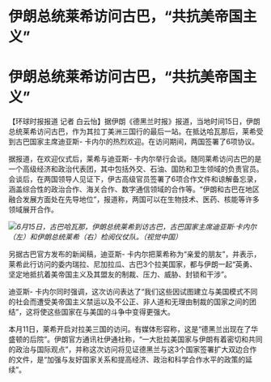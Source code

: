 # 伊朗总统莱希访问古巴，“共抗美帝国主义”

# 伊朗总统莱希访问古巴，“共抗美帝国主义”

【环球时报报道 记者
白云怡】据伊朗《德黑兰时报》报道，当地时间15日，伊朗总统莱希访问古巴，作为其拉丁美洲三国行的最后一站。在抵达哈瓦那后，莱希受到古巴国家主席迪亚斯-
卡内尔的热烈欢迎。在访问期间，两国签署了6项协议。

据报道，在欢迎仪式后，莱希与迪亚斯-
卡内尔举行会谈。随同莱希访问古巴的是一个高级经济和政治代表团，其中包括外交、石油、国防和卫生领域的负责官员。会谈后，在两国领导人见证下，伊古高级官员签署了6项合作文件和谅解备忘录，涵盖综合性的政治合作、海关合作、数字通信领域的合作等。“伊朗和古巴在地区融合发展方面处在先导地位”，报道称，两国可以在生物技术、医药、核能等许多领域展开合作。

![](https://inews.gtimg.com/om_bt/OEfs9BU5qo41-XIQUPPdMuJsgQbf43-0rDyugETSu0NOYAA/1000)_6月15日，古巴哈瓦那，伊朗总统莱希到访古巴，古巴国家主席迪亚斯·卡内尔（左）和伊朗总统莱希（右）检阅仪仗队。（视觉中国）_

另据古巴官方发布的新闻稿，迪亚斯-
卡内尔把莱希称为“亲爱的朋友”，并表示，莱希此行访问的委内瑞拉、尼加拉瓜、古巴3个拉美国家，都与伊朗一起“英勇、坚定地抵抗着美帝国主义及其盟友的制裁、压力、威胁、封锁和干涉”。

迪亚斯-
卡内尔同时强调，这次访问表达了“我们这些因试图建立与美国模式不同的社会而遭受美帝国主义禁运以及不公正、非人道和无理由制裁的国家之间的团结”，这将使这些国家在与美国的斗争中变得更强大。

本月11日，莱希开启对拉美三国的访问。有媒体形容称，这是“德黑兰出现在了华盛顿的后院”。伊朗官方通讯社伊通社称，“一大批拉美国家与伊朗有着密切和共同的政治与国际观点”，并称这次访问将见证德黑兰与这3个国家签署扩大双边合作的文件，是“加强与友好国家关系和提高经济、政治和科学合作水平的政策的延续”。

